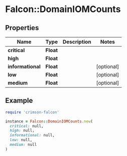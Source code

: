 # Falcon::DomainIOMCounts

## Properties

| Name | Type | Description | Notes |
| ---- | ---- | ----------- | ----- |
| **critical** | **Float** |  |  |
| **high** | **Float** |  |  |
| **informational** | **Float** |  | [optional] |
| **low** | **Float** |  | [optional] |
| **medium** | **Float** |  | [optional] |

## Example

```ruby
require 'crimson-falcon'

instance = Falcon::DomainIOMCounts.new(
  critical: null,
  high: null,
  informational: null,
  low: null,
  medium: null
)
```

